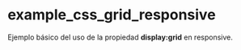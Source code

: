 # example_css_grid_responsive

Ejemplo básico del uso de la propiedad **display:grid** en responsive.